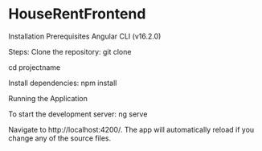 # HouseRentFrontend
Installation
Prerequisites
Angular CLI (v16.2.0)

Steps:
Clone the repository:
git clone 

cd projectname

Install dependencies: npm install

Running the Application

To start the development server: ng serve

Navigate to http://localhost:4200/. The app will automatically reload if you change any of the source files.
